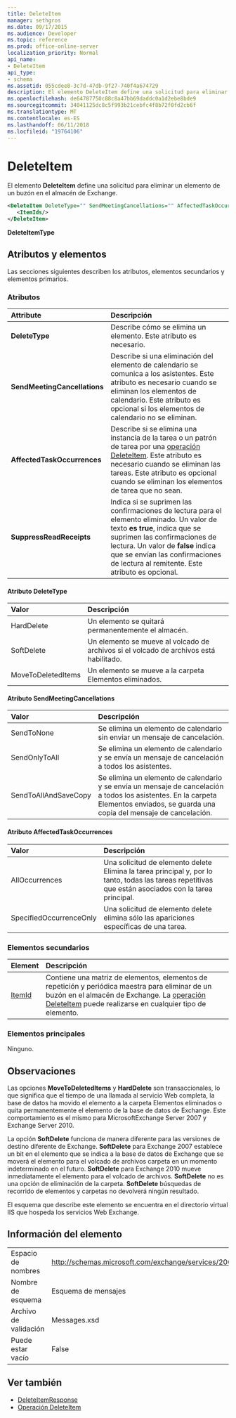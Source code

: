 ```yaml
---
title: DeleteItem
manager: sethgros
ms.date: 09/17/2015
ms.audience: Developer
ms.topic: reference
ms.prod: office-online-server
localization_priority: Normal
api_name:
- DeleteItem
api_type:
- schema
ms.assetid: 055cdee8-3c7d-47db-9f27-740f4a674729
description: El elemento DeleteItem define una solicitud para eliminar un elemento de un buzón en el almacén de Exchange.
ms.openlocfilehash: de64787750c88c8a47bb69daddc0a1d2ebe8bde9
ms.sourcegitcommit: 34041125dc8c5f993b21cebfc4f8b72f0fd2cb6f
ms.translationtype: MT
ms.contentlocale: es-ES
ms.lasthandoff: 06/11/2018
ms.locfileid: "19764106"
---
```

# <a name="deleteitem"></a>DeleteItem

El elemento **DeleteItem** define una solicitud para eliminar un elemento de un buzón en el almacén de Exchange. 
  
```XML
<DeleteItem DeleteType="" SendMeetingCancellations="" AffectedTaskOccurrences="" SuppressReadReceipts="">
   <ItemIds/>
</DeleteItem>
```

 **DeleteItemType**
## <a name="attributes-and-elements"></a>Atributos y elementos

Las secciones siguientes describen los atributos, elementos secundarios y elementos primarios.
  
### <a name="attributes"></a>Atributos

|**Attribute**|**Descripción**|
|:-----|:-----|
|**DeleteType** <br/> |Describe cómo se elimina un elemento. Este atributo es necesario.  <br/> |
|**SendMeetingCancellations** <br/> |Describe si una eliminación del elemento de calendario se comunica a los asistentes. Este atributo es necesario cuando se eliminan los elementos de calendario. Este atributo es opcional si los elementos de calendario no se eliminan.  <br/> |
|**AffectedTaskOccurrences** <br/> |Describe si se elimina una instancia de la tarea o un patrón de tarea por una [operación DeleteItem](deleteitem-operation.md). Este atributo es necesario cuando se eliminan las tareas. Este atributo es opcional cuando se eliminan los elementos de tarea que no sean.  <br/> |
|**SuppressReadReceipts** <br/> |Indica si se suprimen las confirmaciones de lectura para el elemento eliminado. Un valor de texto **es true**, indica que se suprimen las confirmaciones de lectura. Un valor de **false** indica que se envían las confirmaciones de lectura al remitente. Este atributo es opcional.  <br/> |
   
#### <a name="deletetype-attribute"></a>Atributo DeleteType

|**Valor**|**Descripción**|
|:-----|:-----|
|HardDelete  <br/> |Un elemento se quitará permanentemente el almacén.  <br/> |
|SoftDelete  <br/> |Un elemento se mueve al volcado de archivos si el volcado de archivos está habilitado.  <br/> |
|MoveToDeletedItems  <br/> |Un elemento se mueve a la carpeta Elementos eliminados.  <br/> |
   
#### <a name="sendmeetingcancellations-attribute"></a>Atributo SendMeetingCancellations

|**Valor**|**Descripción**|
|:-----|:-----|
|SendToNone  <br/> |Se elimina un elemento de calendario sin enviar un mensaje de cancelación.  <br/> |
|SendOnlyToAll  <br/> |Se elimina un elemento de calendario y se envía un mensaje de cancelación a todos los asistentes.  <br/> |
|SendToAllAndSaveCopy  <br/> |Se elimina un elemento de calendario y se envía un mensaje de cancelación a todos los asistentes. En la carpeta Elementos enviados, se guarda una copia del mensaje de cancelación.  <br/> |
   
#### <a name="affectedtaskoccurrences-attribute"></a>Atributo AffectedTaskOccurrences

|**Valor**|**Descripción**|
|:-----|:-----|
|AllOccurrences  <br/> |Una solicitud de elemento delete Elimina la tarea principal y, por lo tanto, todas las tareas repetitivas que están asociados con la tarea principal.  <br/> |
|SpecifiedOccurrenceOnly  <br/> |Una solicitud de elemento delete elimina sólo las apariciones específicas de una tarea.  <br/> |
   
### <a name="child-elements"></a>Elementos secundarios

|**Element**|**Descripción**|
|:-----|:-----|
|[ItemId](itemids.md) <br/> |Contiene una matriz de elementos, elementos de repetición y periódica maestra para eliminar de un buzón en el almacén de Exchange. La [operación DeleteItem](deleteitem-operation.md) puede realizarse en cualquier tipo de elemento.  <br/> |
   
### <a name="parent-elements"></a>Elementos principales

Ninguno.
  
## <a name="remarks"></a>Observaciones

Las opciones **MoveToDeletedItems** y **HardDelete** son transaccionales, lo que significa que el tiempo de una llamada al servicio Web completa, la base de datos ha movido el elemento a la carpeta Elementos eliminados o quita permanentemente el elemento de la base de datos de Exchange. Este comportamiento es el mismo para MicrosoftExchange Server 2007 y Exchange Server 2010. 
  
La opción **SoftDelete** funciona de manera diferente para las versiones de destino diferente de Exchange. **SoftDelete** para Exchange 2007 establece un bit en el elemento que se indica a la base de datos de Exchange que se moverá el elemento para el volcado de archivos carpeta en un momento indeterminado en el futuro. **SoftDelete** para Exchange 2010 mueve inmediatamente el elemento para el volcado de archivos. **SoftDelete** no es una opción de eliminación de la carpeta. **SoftDelete** búsquedas de recorrido de elementos y carpetas no devolverá ningún resultado. 
  
El esquema que describe este elemento se encuentra en el directorio virtual IIS que hospeda los servicios Web Exchange.
  
## <a name="element-information"></a>Información del elemento

|||
|:-----|:-----|
|Espacio de nombres  <br/> |http://schemas.microsoft.com/exchange/services/2006/messages  <br/> |
|Nombre de esquema  <br/> |Esquema de mensajes  <br/> |
|Archivo de validación  <br/> |Messages.xsd  <br/> |
|Puede estar vacío  <br/> |False  <br/> |
   
## <a name="see-also"></a>Ver también

- [DeleteItemResponse](deleteitemresponse.md)  
- [Operación DeleteItem](deleteitem-operation.md)


